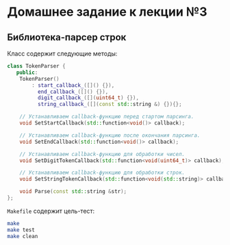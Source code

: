 # Домашнее задание к лекции №3

## Библиотека-парсер строк

Класс содержит следующие методы:
```c++
class TokenParser {
   public:
    TokenParser()
        : start_callback_([]() {}),
          end_callback_([]() {}),
          digit_callback_([](uint64_t) {}),
          string_callback_([](const std::string &) {}){};

    // Устанавливаем callback-функцию перед стартом парсинга.
    void SetStartCallback(std::function<void()> callback);

    // Устанавливаем callback-функцию после окончания парсинга.
    void SetEndCallback(std::function<void()> callback);

    // Устанавливаем callback-функцию для обработки чисел.
    void SetDigitTokenCallback(std::function<void(uint64_t)> callback);

    // Устанавливаем callback-функцию для обработки строк.
    void SetStringTokenCallback(std::function<void(std::string)> callback);

    void Parse(const std::string &str);
};
```

`Makefile` содержит цель-тест:
```bash
make
make test
make clean
```
